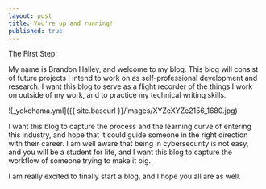 ```yaml
---
layout: post
title: You're up and running!
published: true
---
```


The First Step:

My name is Brandon Halley, and welcome to my blog. This blog will consist of future projects I intend to work on as self-professional development and research. I want this blog to serve as a flight recorder of the things I work on outside of my work, and to practice my technical writing skills.

![_yokohama.yml]({{ site.baseurl }}/images/XYZeXYZe2156_1680.jpg)

I want this blog to capture the process and the learning curve of entering this industry, and hope that it could guide someone in the right direction with their career. I am well aware that being in cybersecurity is not easy, and you will be a student for life, and I want this blog to capture the workflow of someone trying to make it big.

I am really excited to finally start a blog, and I hope you all are as well.
